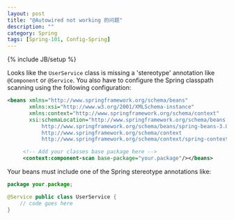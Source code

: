 ```yaml
---
layout: post
title: "@Autowired not working 的问题"
description: ""
category: Spring
tags: [Spring-101, Config-Spring]
---
```

{% include JB/setup %}

Looks like the `UserService` class is missing a 'stereotype' annotation like `@Component` or `@Service`. You also have to configure the Spring classpath scanning using the following configuration:

```xml
<beans xmlns="http://www.springframework.org/schema/beans"
       xmlns:xsi="http://www.w3.org/2001/XMLSchema-instance"
       xmlns:context="http://www.springframework.org/schema/context"
       xsi:schemaLocation="http://www.springframework.org/schema/beans 
           http://www.springframework.org/schema/beans/spring-beans-3.0.xsd
           http://www.springframework.org/schema/context
           http://www.springframework.org/schema/context/spring-context-3.0.xsd">

     <!-- Add your classes base package here -->          
     <context:component-scan base-package="your.package"/></beans>
```

Your beans must include one of the Spring stereotype annotations like:

```java
package your.package;

@Service public class UserService { 
    // code goes here
}
```
